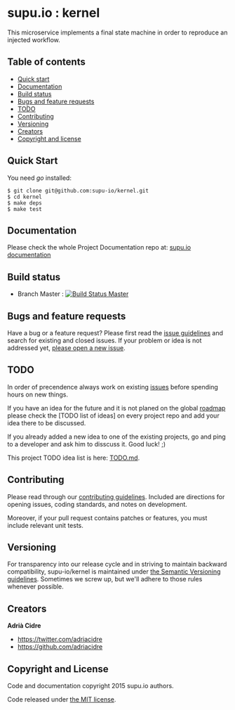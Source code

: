 supu.io : kernel
=================

This microservice implements a final state machine in order to reproduce an injected workflow.

## Table of contents

- [Quick start](#quick-start)
- [Documentation](#documentation)
- [Build status](#build-status)
- [Bugs and feature requests](#bugs-and-feature-requests)
- [TODO](#todo)
- [Contributing](#contributing)
- [Versioning](#versioning)
- [Creators](#creators)
- [Copyright and license](#copyright-and-license)

## Quick Start

You need *go* installed:

```
$ git clone git@github.com:supu-io/kernel.git
$ cd kernel
$ make deps
$ make test
```

## Documentation

Please check the whole Project Documentation repo at:
[supu.io documentation](https://github.com/supu-io/docs)

## Build status

* Branch Master : [![Build Status Master](https://travis-ci.org/supu-io/kernel.svg?branch=master)](https://travis-ci.org/supu-io/kernel)

## Bugs and feature requests

Have a bug or a feature request? Please first read the
[issue guidelines](https://github.com/supu-io/kernel/blob/master/CONTRIBUTING.md#using-the-issue-tracker)
and search for existing and closed issues. If your problem or idea is not
addressed yet,
[please open a new issue](https://github.com/supu-io/kernel/issues/new).

## TODO

In order of precendence always work on existing
[issues](https://github.com/supu-io/kernel/issues) before spending hours on
new things.

If you have an idea for the future and it is not planed on the global
[roadmap](http://github.com/supu-io/docs/roadmap.md) please check the
[TODO list of ideas] on every project repo and add your idea there to be
discussed.

If you already added a new idea to one of the existing projects, go and ping
to a developer and ask him to disscuss it. Good luck! ;)

This project TODO idea list is here: [TODO.md](todo.md).

## Contributing

Please read through our
[contributing guidelines](https://github.com/supu-io/kernel/blob/master/CONTRIBUTING.md).
Included are directions for opening issues, coding standards, and notes on
development.

Moreover, if your pull request contains patches or features, you must include
relevant unit tests.

## Versioning

For transparency into our release cycle and in striving to maintain backward
compatibility, supu-io/kernel is maintained under
[the Semantic Versioning guidelines](http://semver.org/). Sometimes we screw
up, but we'll adhere to those rules whenever possible.

## Creators

**Adrià Cidre**

- <https://twitter.com/adriacidre>
- <https://github.com/adriacidre>

## Copyright and License

Code and documentation copyright 2015 supu.io authors.

Code released under
[the MIT license](https://github.com/supu-io/kernel/blob/master/LICENSE).
